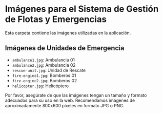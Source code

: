 # Imágenes para el Sistema de Gestión de Flotas y Emergencias

Esta carpeta contiene las imágenes utilizadas en la aplicación.

## Imágenes de Unidades de Emergencia

- `ambulance1.jpg`: Ambulancia 01
- `ambulance2.jpg`: Ambulancia 02
- `rescue-unit.jpg`: Unidad de Rescate
- `fire-engine1.jpg`: Bomberos 01
- `fire-engine2.jpg`: Bomberos 02
- `helicopter.jpg`: Helicóptero

Por favor, asegúrate de que las imágenes tengan un tamaño y formato adecuados para su uso en la web.
Recomendamos imágenes de aproximadamente 800x600 píxeles en formato JPG o PNG. 